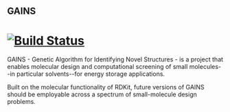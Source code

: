 ## GAINS
[![Build Status](https://travis-ci.org/wesleybeckner/gains.svg?branch=master)](https://travis-ci.org/wesleybeckner/gains)
========
GAINS - Genetic Algorithm for Identifying Novel Structures - is a project
that enables molecular design and computational screening of
small molecules--in particular solvents--for energy storage applications.

Built on the molecular functionality of RDKit, future versions of GAINS
should be employable across a spectrum of small-molecule design problems.
